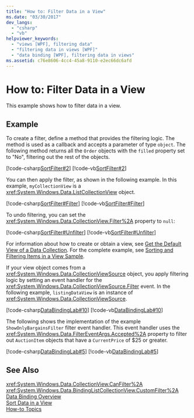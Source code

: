 ```yaml
---
title: "How to: Filter Data in a View"
ms.date: "03/30/2017"
dev_langs: 
  - "csharp"
  - "vb"
helpviewer_keywords: 
  - "views [WPF], filtering data"
  - "filtering data in views [WPF]"
  - "data binding [WPF], filtering data in views"
ms.assetid: c76e8606-4cc4-45a8-9110-e2ec66dc6afd
---
```

# How to: Filter Data in a View
This example shows how to filter data in a view.  
  
## Example  
 To create a filter, define a method that provides the filtering logic. The method is used as a callback and accepts a parameter of type `object`. The following method returns all the `Order` objects with the `filled` property set to "No", filtering out the rest of the objects.  
  
 [!code-csharp[SortFilter#2](../../../../samples/snippets/csharp/VS_Snippets_Wpf/SortFilter/CSharp/Page1.xaml.cs#2)]
 [!code-vb[SortFilter#2](../../../../samples/snippets/visualbasic/VS_Snippets_Wpf/SortFilter/VisualBasic/Page1.xaml.vb#2)]  
  
 You can then apply the filter, as shown in the following example. In this example, `myCollectionView` is a <xref:System.Windows.Data.ListCollectionView> object.  
  
 [!code-csharp[SortFilter#Filter](../../../../samples/snippets/csharp/VS_Snippets_Wpf/SortFilter/CSharp/Page1.xaml.cs#filter)]
 [!code-vb[SortFilter#Filter](../../../../samples/snippets/visualbasic/VS_Snippets_Wpf/SortFilter/VisualBasic/Page1.xaml.vb#filter)]  
  
 To undo filtering, you can set the <xref:System.Windows.Data.CollectionView.Filter%2A> property to `null`:  
  
 [!code-csharp[SortFilter#Unfilter](../../../../samples/snippets/csharp/VS_Snippets_Wpf/SortFilter/CSharp/Page1.xaml.cs#unfilter)]
 [!code-vb[SortFilter#Unfilter](../../../../samples/snippets/visualbasic/VS_Snippets_Wpf/SortFilter/VisualBasic/Page1.xaml.vb#unfilter)]  
  
 For information about how to create or obtain a view, see [Get the Default View of a Data Collection](../../../../docs/framework/wpf/data/how-to-get-the-default-view-of-a-data-collection.md). For the complete example, see [Sorting and Filtering Items in a View Sample](https://go.microsoft.com/fwlink/?LinkID=160040).  
  
 If your view object comes from a <xref:System.Windows.Data.CollectionViewSource> object, you apply filtering logic by setting an event handler for the <xref:System.Windows.Data.CollectionViewSource.Filter> event. In the following example, `listingDataView` is an instance of <xref:System.Windows.Data.CollectionViewSource>.  
  
 [!code-csharp[DataBindingLab#10](../../../../samples/snippets/csharp/VS_Snippets_Wpf/DataBindingLab/CSharp/MainWindow.xaml.cs#10)]
 [!code-vb[DataBindingLab#10](../../../../samples/snippets/visualbasic/VS_Snippets_Wpf/DataBindingLab/VisualBasic/MainWindow.xaml.vb#10)]  
  
 The following shows the implementation of the example `ShowOnlyBargainsFilter` filter event handler. This event handler uses the <xref:System.Windows.Data.FilterEventArgs.Accepted%2A> property to filter out `AuctionItem` objects that have a `CurrentPrice` of $25 or greater.  
  
 [!code-csharp[DataBindingLab#5](../../../../samples/snippets/csharp/VS_Snippets_Wpf/DataBindingLab/CSharp/MainWindow.xaml.cs#5)]
 [!code-vb[DataBindingLab#5](../../../../samples/snippets/visualbasic/VS_Snippets_Wpf/DataBindingLab/VisualBasic/MainWindow.xaml.vb#5)]  
  
## See Also  
 <xref:System.Windows.Data.CollectionView.CanFilter%2A>  
 <xref:System.Windows.Data.BindingListCollectionView.CustomFilter%2A>  
 [Data Binding Overview](../../../../docs/framework/wpf/data/data-binding-overview.md)  
 [Sort Data in a View](../../../../docs/framework/wpf/data/how-to-sort-data-in-a-view.md)  
 [How-to Topics](../../../../docs/framework/wpf/data/data-binding-how-to-topics.md)
